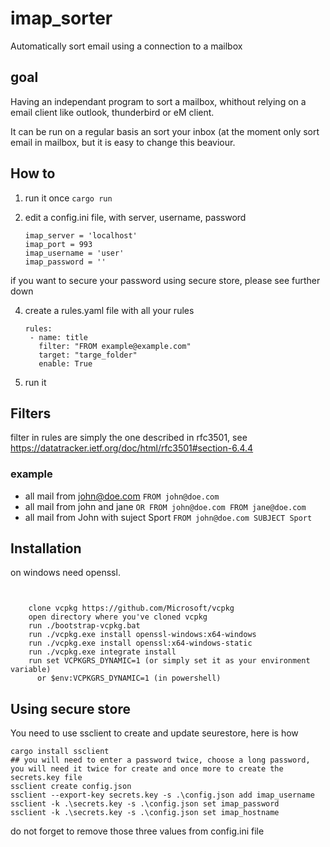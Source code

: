# imap_sorter

Automatically sort email using a connection to a mailbox

## goal

Having an independant program to sort a mailbox, whithout relying on a email client like outlook, thunderbird or eM client.

It can be run on a regular basis an sort your inbox (at the moment only sort email in mailbox, but it is easy to change this beaviour.

## How to

1. run it once `cargo run`  
2. edit a config.ini file, with server, username, password

   ```{json}
   imap_server = 'localhost'
   imap_port = 993
   imap_username = 'user'
   imap_password = ''
   ```

  if you want to secure your password using secure store, please see further down

4. create a rules.yaml file with all your rules

   ```{yaml}
   rules:
    - name: title
      filter: "FROM example@example.com"
      target: "targe_folder"
      enable: True
   ```

6. run it

## Filters

filter in rules are simply the one described in rfc3501, see https://datatracker.ietf.org/doc/html/rfc3501#section-6.4.4

### example

* all mail from <john@doe.com>
     `FROM john@doe.com`
* all mail from john and jane
     `OR FROM john@doe.com FROM jane@doe.com`
* all mail from John with suject Sport
     `FROM john@doe.com SUBJECT Sport`

## Installation

on windows need openssl.

```{shell}


    clone vcpkg https://github.com/Microsoft/vcpkg
    open directory where you've cloned vcpkg
    run ./bootstrap-vcpkg.bat
    run ./vcpkg.exe install openssl-windows:x64-windows
    run ./vcpkg.exe install openssl:x64-windows-static
    run ./vcpkg.exe integrate install
    run set VCPKGRS_DYNAMIC=1 (or simply set it as your environment variable)
      or $env:VCPKGRS_DYNAMIC=1 (in powershell)

```

## Using secure store

You need to use ssclient to create and update seurestore, here is how

```{shell}
cargo install ssclient
## you will need to enter a password twice, choose a long password, you will need it twice for create and once more to create the secrets.key file
ssclient create config.json
ssclient --export-key secrets.key -s .\config.json add imap_username 
ssclient -k .\secrets.key -s .\config.json set imap_password
ssclient -k .\secrets.key -s .\config.json set imap_hostname
```

do not forget to remove those three values from config.ini file
